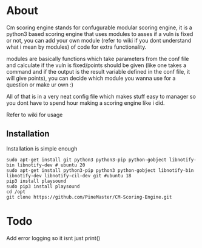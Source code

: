 # About

Cm scoring engine stands for confugurable modular scoring engine, it is a python3 based scoring engine that uses modules to asses if a vuln is fixed or not, you can add your own module (refer to wiki if you dont understand what i mean by modules) of code for extra functionality.

 modules are basically functions which take parameters from the conf file and calculate if the vuln is fixed/points should be given (like one takes a command and if the output is the result variable defined in the conf file, it will give points), you can decide which module you wanna use for a question or make ur own :)


All of that is in a very neat config file which makes stuff easy to manager so you dont have to spend hour making a scoring engine like i did.

Refer to wiki for usage


## Installation
Installation is simple enough

```
sudo apt-get install git python3 python3-pip python-gobject libnotify-bin libnotify-dev # ubuntu 20
sudo apt-get install python3-pip python3 python-gobject libnotify-bin libnotify-dev libnotify-cil-dev git #ubuntu 18
pip3 install playsound
sudo pip3 install playsound
cd /opt
git clone https://github.com/PineMaster/CM-Scoring-Engine.git
```

# Todo

Add error logging so it isnt just print()
